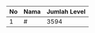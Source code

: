 | No | Nama            | Jumlah Level |
|----|-----------------|--------------|
| 1  | #    |    3594        |
